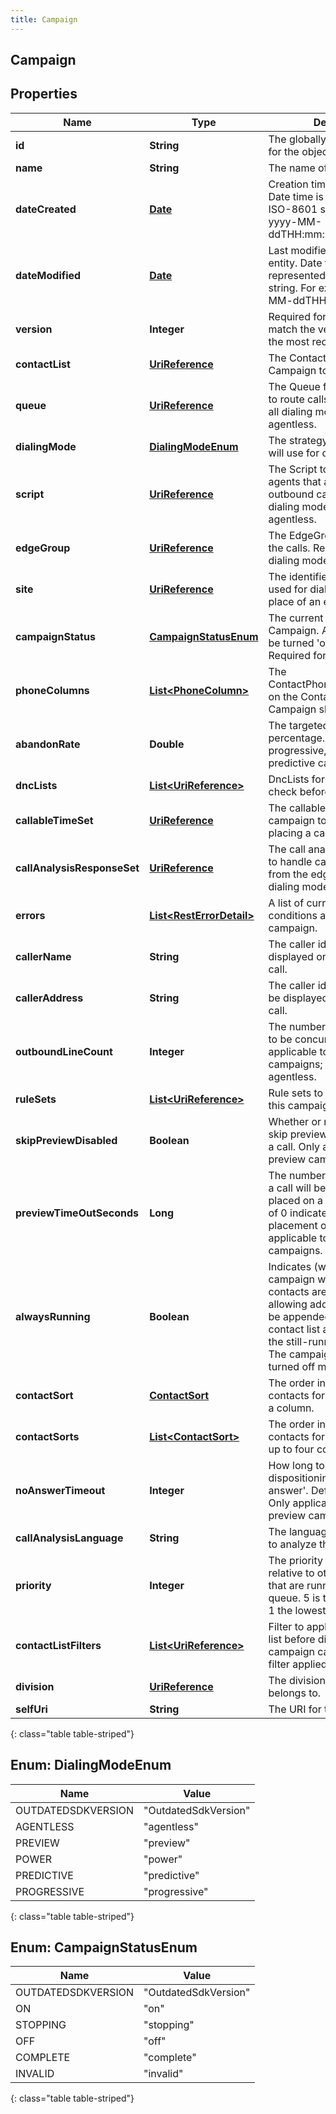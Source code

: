 ```yaml
---
title: Campaign
---
```

## Campaign


## Properties

| Name | Type | Description | Notes |
| ------------ | ------------- | ------------- | ------------- |
| **id** | **String** | The globally unique identifier for the object. |  [optional] |
| **name** | **String** | The name of the Campaign. |  |
| **dateCreated** | [**Date**](Date.html) | Creation time of the entity. Date time is represented as an ISO-8601 string. For example: yyyy-MM-ddTHH:mm:ss.SSSZ |  [optional] |
| **dateModified** | [**Date**](Date.html) | Last modified time of the entity. Date time is represented as an ISO-8601 string. For example: yyyy-MM-ddTHH:mm:ss.SSSZ |  [optional] |
| **version** | **Integer** | Required for updates, must match the version number of the most recent update |  [optional] |
| **contactList** | [**UriReference**](UriReference.html) | The ContactList for this Campaign to dial. |  |
| **queue** | [**UriReference**](UriReference.html) | The Queue for this Campaign to route calls to. Required for all dialing modes except agentless. |  [optional] |
| **dialingMode** | [**DialingModeEnum**](#DialingModeEnum) | The strategy this Campaign will use for dialing. |  |
| **script** | [**UriReference**](UriReference.html) | The Script to be displayed to agents that are handling outbound calls. Required for all dialing modes except agentless. |  [optional] |
| **edgeGroup** | [**UriReference**](UriReference.html) | The EdgeGroup that will place the calls. Required for all dialing modes except preview. |  [optional] |
| **site** | [**UriReference**](UriReference.html) | The identifier of the site to be used for dialing; can be set in place of an edge group. |  [optional] |
| **campaignStatus** | [**CampaignStatusEnum**](#CampaignStatusEnum) | The current status of the Campaign. A Campaign may be turned &#39;on&#39; or &#39;off&#39;. Required for updates. |  [optional] |
| **phoneColumns** | [**List&lt;PhoneColumn&gt;**](PhoneColumn.html) | The ContactPhoneNumberColumns on the ContactList that this Campaign should dial. |  |
| **abandonRate** | **Double** | The targeted abandon rate percentage. Required for progressive, power, and predictive campaigns. |  [optional] |
| **dncLists** | [**List&lt;UriReference&gt;**](UriReference.html) | DncLists for this Campaign to check before placing a call. |  [optional] |
| **callableTimeSet** | [**UriReference**](UriReference.html) | The callable time set for this campaign to check before placing a call. |  [optional] |
| **callAnalysisResponseSet** | [**UriReference**](UriReference.html) | The call analysis response set to handle call analysis results from the edge. Required for all dialing modes except preview. |  [optional] |
| **errors** | [**List&lt;RestErrorDetail&gt;**](RestErrorDetail.html) | A list of current error conditions associated with the campaign. |  [optional] |
| **callerName** | **String** | The caller id name to be displayed on the outbound call. |  |
| **callerAddress** | **String** | The caller id phone number to be displayed on the outbound call. |  |
| **outboundLineCount** | **Integer** | The number of outbound lines to be concurrently dialed. Only applicable to non-preview campaigns; only required for agentless. |  [optional] |
| **ruleSets** | [**List&lt;UriReference&gt;**](UriReference.html) | Rule sets to be applied while this campaign is dialing. |  [optional] |
| **skipPreviewDisabled** | **Boolean** | Whether or not agents can skip previews without placing a call. Only applicable for preview campaigns. |  [optional] |
| **previewTimeOutSeconds** | **Long** | The number of seconds before a call will be automatically placed on a preview. A value of 0 indicates no automatic placement of calls. Only applicable to preview campaigns. |  [optional] |
| **alwaysRunning** | **Boolean** | Indicates (when true) that the campaign will remain on after contacts are depleted, allowing additional contacts to be appended/added to the contact list and processed by the still-running campaign. The campaign can still be turned off manually. |  [optional] |
| **contactSort** | [**ContactSort**](ContactSort.html) | The order in which to sort contacts for dialing, based on a column. |  [optional] |
| **contactSorts** | [**List&lt;ContactSort&gt;**](ContactSort.html) | The order in which to sort contacts for dialing, based on up to four columns. |  [optional] |
| **noAnswerTimeout** | **Integer** | How long to wait before dispositioning a call as &#39;no-answer&#39;. Default 30 seconds. Only applicable to non-preview campaigns. |  [optional] |
| **callAnalysisLanguage** | **String** | The language the edge will use to analyze the call. |  [optional] |
| **priority** | **Integer** | The priority of this campaign relative to other campaigns that are running on the same queue. 5 is the highest priority, 1 the lowest. |  [optional] |
| **contactListFilters** | [**List&lt;UriReference&gt;**](UriReference.html) | Filter to apply to the contact list before dialing. Currently a campaign can only have one filter applied. |  [optional] |
| **division** | [**UriReference**](UriReference.html) | The division this campaign belongs to. |  [optional] |
| **selfUri** | **String** | The URI for this object |  [optional] |
{: class="table table-striped"}


<a name="DialingModeEnum"></a>

## Enum: DialingModeEnum

| Name | Value |
| ---- | ----- |
| OUTDATEDSDKVERSION | &quot;OutdatedSdkVersion&quot; |
| AGENTLESS | &quot;agentless&quot; |
| PREVIEW | &quot;preview&quot; |
| POWER | &quot;power&quot; |
| PREDICTIVE | &quot;predictive&quot; |
| PROGRESSIVE | &quot;progressive&quot; |
{: class="table table-striped"}


<a name="CampaignStatusEnum"></a>

## Enum: CampaignStatusEnum

| Name | Value |
| ---- | ----- |
| OUTDATEDSDKVERSION | &quot;OutdatedSdkVersion&quot; |
| ON | &quot;on&quot; |
| STOPPING | &quot;stopping&quot; |
| OFF | &quot;off&quot; |
| COMPLETE | &quot;complete&quot; |
| INVALID | &quot;invalid&quot; |
{: class="table table-striped"}



